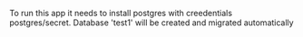 To run this app it needs to install postgres with creedentials postgres/secret. Database 'test1' will be created and migrated automatically
